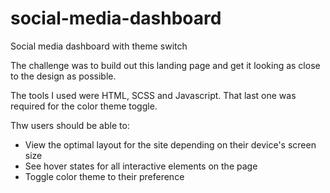 # social-media-dashboard
Social media dashboard with theme switch

The challenge was to build out this landing page and get it looking as close to the design as possible.

The tools I used were HTML, SCSS and Javascript. That last one was required for the color theme toggle.

Thw users should be able to:

- View the optimal layout for the site depending on their device's screen size
- See hover states for all interactive elements on the page
- Toggle color theme to their preference
